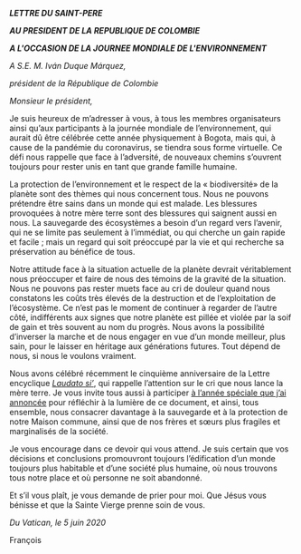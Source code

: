 ***LETTRE DU SAINT-PERE***

***AU PRESIDENT DE LA REPUBLIQUE DE COLOMBIE***

***A L'OCCASION DE LA JOURNEE MONDIALE DE L'ENVIRONNEMENT***

*A S.E. M. Iván Duque Márquez,*

*président de la République de Colombie*

*Monsieur le président,*

Je suis heureux de m’adresser à vous, à tous les membres organisateurs ainsi qu’aux participants à la journée mondiale de l’environnement, qui aurait dû être célébrée cette année physiquement à Bogota, mais qui, à cause de la pandémie du coronavirus, se tiendra sous forme virtuelle. Ce défi nous rappelle que face à l’adversité, de nouveaux chemins s’ouvrent toujours pour rester unis en tant que grande famille humaine.

La protection de l’environnement et le respect de la « biodiversité» de la planète sont des thèmes qui nous concernent tous. Nous ne pouvons prétendre être sains dans un monde qui est malade. Les blessures provoquées à notre mère terre sont des blessures qui saignent aussi en nous. La sauvegarde des écosystèmes a besoin d’un regard vers l’avenir, qui ne se limite pas seulement à l’immédiat, ou qui cherche un gain rapide et facile ; mais un regard qui soit préoccupé par la vie et qui recherche sa préservation au bénéfice de tous.

Notre attitude face à la situation actuelle de la planète devrait véritablement nous préoccuper et faire de nous des témoins de la gravité de la situation. Nous ne pouvons pas rester muets face au cri de douleur quand nous constatons les coûts très élevés de la destruction et de l’exploitation de l’écosystème. Ce n’est pas le moment de continuer à regarder de l’autre côté, indifférents aux signes que notre planète est pillée et violée par la soif de gain et très souvent au nom du progrès. Nous avons la possibilité d’inverser la marche et de nous engager en vue d’un monde meilleur, plus sain, pour le laisser en héritage aux générations futures. Tout dépend de nous, si nous le voulons vraiment.

Nous avons célébré récemment le cinquième anniversaire de la Lettre encyclique *[Laudato si’](http://www.vatican.va/content/francesco/fr/encyclicals/documents/papa-francesco_20150524_enciclica-laudato-si.html)*, qui rappelle l’attention sur le cri que nous lance la mère terre. Je vous invite tous aussi à participer [à l’année spéciale que j’ai annoncée](http://w2.vatican.va/content/francesco/fr/angelus/2020/documents/papa-francesco_regina-coeli_20200524.html#Cest) pour réfléchir à la lumière de ce document, et ainsi, tous ensemble, nous consacrer davantage à la sauvegarde et à la protection de notre Maison commune, ainsi que de nos frères et sœurs plus fragiles et marginalisés de la société.

Je vous encourage dans ce devoir qui vous attend. Je suis certain que vos décisions et conclusions promouvront toujours l’édification d’un monde toujours plus habitable et d’une société plus humaine, où nous trouvons tous notre place et où personne ne soit abandonné.

Et s’il vous plaît, je vous demande de prier pour moi. Que Jésus vous bénisse et que la Sainte Vierge prenne soin de vous.

*Du Vatican, le 5 juin 2020*

François
